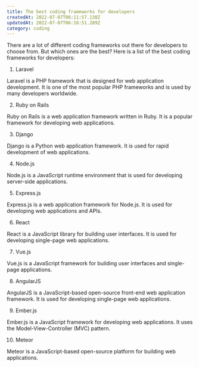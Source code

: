 ```yaml
---
title: The best coding frameworks for developers
createdAt: 2022-07-07T06:11:57.138Z
updatedAt: 2022-07-07T06:16:51.289Z
category: coding
---
```


There are a lot of different coding frameworks out there for developers to choose from. But which ones are the best? Here is a list of the best coding frameworks for developers:

1. Laravel

Laravel is a PHP framework that is designed for web application development. It is one of the most popular PHP frameworks and is used by many developers worldwide.

2. Ruby on Rails

Ruby on Rails is a web application framework written in Ruby. It is a popular framework for developing web applications.

3. Django

Django is a Python web application framework. It is used for rapid development of web applications.

4. Node.js

Node.js is a JavaScript runtime environment that is used for developing server-side applications.

5. Express.js

Express.js is a web application framework for Node.js. It is used for developing web applications and APIs.

6. React

React is a JavaScript library for building user interfaces. It is used for developing single-page web applications.

7. Vue.js

Vue.js is a JavaScript framework for building user interfaces and single-page applications.

8. AngularJS

AngularJS is a JavaScript-based open-source front-end web application framework. It is used for developing single-page web applications.

9. Ember.js

Ember.js is a JavaScript framework for developing web applications. It uses the Model-View-Controller (MVC) pattern.

10. Meteor

Meteor is a JavaScript-based open-source platform for building web applications.
